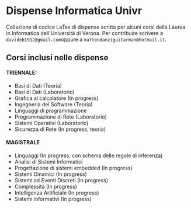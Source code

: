 # Dispense Informatica Univr
Collezione di codice LaTex di dispense scritte per alcuni corsi della Laurea in Informatica dell'Università di Verona.
Per contribuire scrivere a `davideb1912@gmail.com`oppure a `matteodanziguitarman@hotmail.it`.

## Corsi inclusi nelle dispense
#### TRIENNALE:
- Basi di Dati (Teoria)
- Basi di Dati (Laboratorio)
- Grafica al calcolatore (In progress)
- Ingegneria del Software (Teoria)
- Linguaggi di programmazione
- Programmazione di Rete (Laboratorio)
- Sistemi Operativi (Laboratorio)
- Sicurezza di Rete (In progress, teoria)

#### MAGISTRALE
- Linguaggi (In progress, con schema delle regole di inferenza)
- Analisi di Sistemi Informatici
- Progettazione di sistemi embedded (In progress)
- Sistemi Dinamici (In progress)
- Sistemi ad Eventi Discreti (In progress)
- Complessità (In progress)
- Intelligenza Artificiale (In progress)
- Sistemi informativi (In progress)

